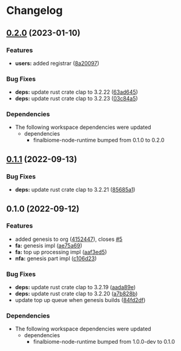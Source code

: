 # Changelog

## [0.2.0](https://github.com/finalbiome/finalbiome-node/compare/finalbiome-node-v0.1.1...finalbiome-node-v0.2.0) (2023-01-10)


### Features

* **users:** added registrar ([8a20097](https://github.com/finalbiome/finalbiome-node/commit/8a2009710c0c8f16efc6c607545f79b531c9d3bb))


### Bug Fixes

* **deps:** update rust crate clap to 3.2.22 ([63ad645](https://github.com/finalbiome/finalbiome-node/commit/63ad645d1136ecdbc7ac98ec7524cf4655ce3968))
* **deps:** update rust crate clap to 3.2.23 ([03c84a5](https://github.com/finalbiome/finalbiome-node/commit/03c84a5af0167be8851c68d03a59449c60bac6f9))


### Dependencies

* The following workspace dependencies were updated
  * dependencies
    * finalbiome-node-runtime bumped from 0.1.0 to 0.2.0

## [0.1.1](https://github.com/finalbiome/finalbiome-node/compare/finalbiome-node-v0.1.0...finalbiome-node-v0.1.1) (2022-09-13)


### Bug Fixes

* **deps:** update rust crate clap to 3.2.21 ([85685a1](https://github.com/finalbiome/finalbiome-node/commit/85685a1fd1dc4b21a93e473e0f366344f8492ea7))

## 0.1.0 (2022-09-12)


### Features

* added genesis to org ([4152447](https://github.com/finalbiome/finalbiome-node/commit/415244726f163814b74c61e28b5c4db9f70801ce)), closes [#5](https://github.com/finalbiome/finalbiome-node/issues/5)
* **fa:** genesis impl ([ae75a69](https://github.com/finalbiome/finalbiome-node/commit/ae75a699642e6edc98cb8fe29f2339ccdbbd4046))
* **fa:** top up processing impl ([aaf3ed5](https://github.com/finalbiome/finalbiome-node/commit/aaf3ed51f66dffe4cc6d02bfbf3f2c4c3188262f))
* **nfa:** genesis part impl ([c106d23](https://github.com/finalbiome/finalbiome-node/commit/c106d235d421d3f0818534babf8c4c62cb21be4f))


### Bug Fixes

* **deps:** update rust crate clap to 3.2.19 ([aada89e](https://github.com/finalbiome/finalbiome-node/commit/aada89e045cd480497f2d618306f4f5f1a53ed0f))
* **deps:** update rust crate clap to 3.2.20 ([a7b828b](https://github.com/finalbiome/finalbiome-node/commit/a7b828b708537448e95b3936a14ac15baf639740))
* update top up queue when genesis builds ([84fd2df](https://github.com/finalbiome/finalbiome-node/commit/84fd2df3d2612f858f9ea5389c5a64f5e59a2498))


### Dependencies

* The following workspace dependencies were updated
  * dependencies
    * finalbiome-node-runtime bumped from 1.0.0-dev to 0.1.0
